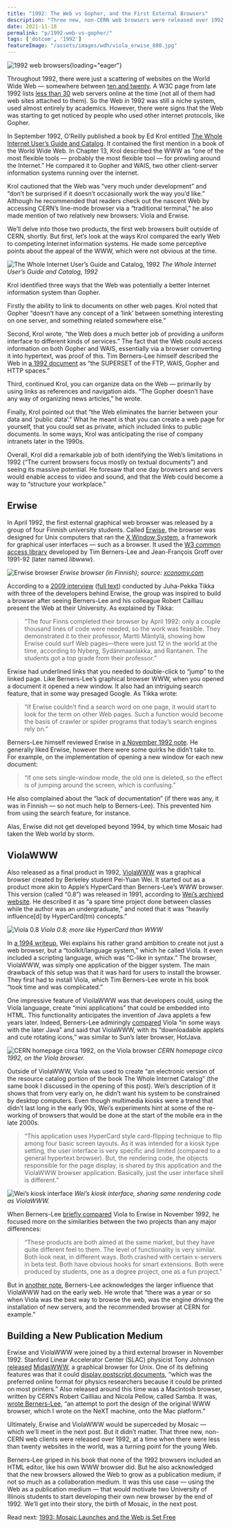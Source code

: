 ```yaml
---
title: "1992: The Web vs Gopher, and the First External Browsers"
description: "Three new, non-CERN web browsers were released over 1992, at a time when there were less than twenty websites in the world. It was a turning point for the young Web."
date: 2021-11-18
permalink: "p/1992-web-vs-gopher/"
tags: ['dotcom', '1992']
featureImage: "/assets/images/wdh/viola_erwise_880.jpg"
---
```


![1992 web browsers](/assets/images/wdh/viola_erwise_880.jpg){loading="eager"}

Throughout 1992, there were just a scattering of websites on the World Wide Web — somewhere between [ten and twenty](https://en.wikipedia.org/wiki/List_of_websites_founded_before_1995). A W3C page from late 1992 lists [less than 30](https://www.w3.org/History/19921103-hypertext/hypertext/DataSources/WWW/Servers.html) web servers online at the time (not all of them had web sites attached to them). So the Web in 1992 was still a niche system, used almost entirely by academics. However, there were signs that the Web was starting to get noticed by people who used other internet protocols, like Gopher.

In September 1992, O’Reilly published a book by Ed Krol entitled [The Whole Internet User’s Guide and Catalog](https://archive.org/details/wholeinternetuse00krol). It contained the first mention in a book of the World Wide Web. In Chapter 13, Krol described the WWW as “one of the most flexible tools — probably the most flexible tool — for prowling around the Internet.” He compared it to Gopher and WAIS, two other client-server information systems running over the internet.

Krol cautioned that the Web was “very much under development” and “don’t be surprised if it doesn’t occasionally work the way you’d like.” Although he recommended that readers check out the nascent Web by accessing CERN’s line-mode browser via a “traditional terminal,” he also made mention of two relatively new browsers: Viola and Erwise.

We’ll delve into those two products, the first web browsers built outside of CERN, shortly. But first, let’s look at the ways Krol compared the early Web to competing Internet information systems. He made some perceptive points about the appeal of the WWW, which were not obvious at the time.

![The Whole Internet User’s Guide and Catalog, 1992](/assets/images/wdh/whole_internet_www_92-1024x536.jpg)
*The Whole Internet User’s Guide and Catalog, 1992*

Krol identified three ways that the Web was potentially a better Internet information system than Gopher.

Firstly the ability to link to documents on other web pages. Krol noted that Gopher “doesn’t have any concept of a ‘link’ between something interesting on one server, and something related somewhere else.”

Second, Krol wrote, “the Web does a much better job of providing a uniform interface to different kinds of services.” The fact that the Web could access information on both Gopher and WAIS, essentially via a browser converting it into hypertext, was proof of this. Tim Berners-Lee himself described the Web in [a 1992 document](https://www.w3.org/History/1992/WWW/FAQ/WAISandGopher.html) as “the SUPERSET of the FTP, WAIS, Gopher and HTTP spaces.”

Third, continued Krol, you can organize data on the Web — primarily by using links as references and navigation aids. “The Gopher doesn’t have any way of organizing news articles,” he wrote.

Finally, Krol pointed out that “the Web eliminates the barrier between your data and ‘public data’.” What he meant is that you can create a web page for yourself, that you could set as private, which included links to public documents. In some ways, Krol was anticipating the rise of company intranets later in the 1990s.

Overall, Krol did a remarkable job of both identifying the Web’s limitations in 1992 (“The current browsers focus mostly on textual documents”) and seeing its massive potential. He foresaw that one day browsers and servers would enable access to video and sound, and that the Web could become a way to “structure your workplace.”

Erwise
------

In April 1992, the first external graphical web browser was released by a group of four Finnish university students. Called [Erwise](https://en.wikipedia.org/wiki/Erwise), the browser was designed for Unix computers that ran the [X Window System](https://en.wikipedia.org/wiki/X_Window_System), a framework for graphical user interfaces — such as a browser. It used the [W3 common access library](https://en.wikipedia.org/wiki/Libwww) developed by Tim Berners-Lee and Jean-François Groff over 1991-92 (later named _libwww_).

![Erwise browser](/assets/images/wdh/erwise5.jpeg)
*Erwise browser (in Finnish); source: [xconomy.com](https://media.xconomy.com/wordpress/wp-content/images/2009/03/06213055/erwise5.jpg)*

According to a [2009 interview](https://xconomy.com/national/2009/03/03/the-greatest-internet-pioneers-you-never-heard-of-the-story-of-erwise-and-four-finns-who-showed-the-way-to-the-web-browser/) ([full text](https://web.archive.org/web/20130727092207/http://www.xconomy.com/national/2009/03/03/the-greatest-internet-pioneers-you-never-heard-of-the-story-of-erwise-and-four-finns-who-showed-the-way-to-the-web-browser/?single_page=true)) conducted by Juha-Pekka Tikka with three of the developers behind Erwise, the group was inspired to build a browser after seeing Berners-Lee and his colleague Robert Cailliau present the Web at their University. As explained by Tikka:

> “The four Finns completed their browser by April 1992: only a couple thousand lines of code were needed, so the work was feasible. They demonstrated it to their professor, Martti Mäntylä, showing how Erwise could surf Web pages—there were just 12 in the world at the time, according to Nyberg, Sydänmaanlakka, and Rantanen. The students got a top grade from their professor.”

Erwise had underlined links that you needed to double-click to “jump” to the linked page. Like Berners-Lee’s graphical browser WWW, when you opened a document it opened a new window. It also had an intriguing search feature, that in some way presaged Google. As Tikka wrote:

> “If Erwise couldn’t find a search word on one page, it would start to look for the term on other Web pages. Such a function would become the basis of crawler or spider programs that today’s search engines rely on.”

Berners-Lee himself reviewed Erwise in [a November 1992 note](https://www.w3.org/History/19921103-hypertext/hypertext/Erwise/Review.html). He generally liked Erwise, however there were some quirks he didn’t take to. For example, on the implementation of opening a new window for each new document:

> “If one sets single-window mode, the old one is deleted, so the effect is of jumping around the screen, which is confusing.”

He also complained about the “lack of documentation” (if there was any, it was in Finnish — so not much help to Berners-Lee). This prevented him from using the search feature, for instance.

Alas, Erwise did not get developed beyond 1994, by which time Mosaic had taken the Web world by storm.

ViolaWWW
--------

Also released as a final product in 1992, [ViolaWWW](https://en.wikipedia.org/wiki/ViolaWWW) was a graphical browser created by Berkeley student Pei-Yuan Wei. It started out as a product more akin to Apple’s HyperCard than Berners-Lee’s WWW browser. This version (called “0.8”) was released in 1991, according to [Wei’s archived website](https://web.archive.org/web/19990830034431/http://viola.org/vintage/montage.html). He described it as “a spare time project done between classes while the author was an undergraduate,” and noted that it was “heavily influence\[d\] by HyperCard(tm) concepts.”

![Viola 0.8](/assets/images/wdh/v8_samples.gif)
*Viola 0.8; more like HyperCard than WWW*

In [a 1994 writeup](https://web.archive.org/web/19990830042452/http://viola.org/violaIntro.html), Wei explains his rather grand ambition to create not just a web browser, but a “toolkit/language system,” which he called Viola. It even included a scripting language, which was “C-like in syntax.” The browser, ViolaWWW, was simply one application of the bigger system. The main drawback of this setup was that it was hard for users to install the browser. They first had to install Viola, which Tim Berners-Lee wrote in his book “took time and was complicated.”

One impressive feature of VioilaWWW was that developers could, using the Viola language, create “mini applications” that could be embedded into HTML. This functionality anticipates the invention of Java applets a few years later. Indeed, Berners-Lee admiringly [compared](https://www.w3.org/DesignIssues/TimBook-old/History.html) Viola “in some ways with the later Java” and said that ViolaWWW, with its “downloadable applets and cute rotating icons,” was similar to Sun’s later browser, HotJava.

![CERN homepage circa 1992, on the Viola browser](/assets/images/wdh/cern_homepage_viola_1992-1024x1004.jpg)
*CERN homepage circa 1992, on the Viola browser.*

Outside of ViolaWWW, Viola was used to create “an electronic version of the resource catalog portion of the book The Whole Internet Catalog” (the same book I discussed in the opening of this post). Wei’s description of it shows that from very early on, he didn’t want his system to be constrained by desktop computers. Even though multimedia kiosks were a trend that didn’t last long in the early 90s, Wei’s experiments hint at some of the re-working of browsers that would be done at the start of the mobile era in the late 2000s.

> “This application uses HyperCard style card-flipping technique to flip among four basic screen layouts. As it was intended for a kiosk type setting, the user interface is very specific and limited (compared to a general hypertext browser). But, the rendering code, the objects responsible for the page display, is shared by this application and the ViolaWWW browser application. Basically, just the user interface shell is different.”

![Wei’s kiosk interface](/assets/images/wdh/wei_whole_internet-1024x491.jpg)
*Wei’s kiosk interface, sharing same rendering code as ViolaWWW.*

When Berners-Lee [briefly compared](https://www.w3.org/History/19921103-hypertext/hypertext/Erwise/vsViola.html) Viola to Erwise in November 1992, he focused more on the similarities between the two projects than any major differences:

> “These products are both aimed at the same market, but they have quite different feel to them. The level of functionality is very similar. Both look neat, in different ways. Both crashed with certain x-servers in beta test. Both have obvious hooks for smart extensions. Both were produced by students, one as a degree project, one as a fun project.”

But in [another note](https://www.w3.org/People/Berners-Lee/FAQ.html#browser), Berners-Lee acknowledges the larger influence that ViolaWWW had on the early web. He wrote that “there was a year or so when Viola was the best way to browse the web, was the engine driving the installation of new servers, and the recommended browser at CERN for example.”

Building a New Publication Medium
---------------------------------

Erwise and ViolaWWW were joined by a third external browser in November 1992. Stanford Linear Accelerator Center (SLAC) physicist Tony Johnson [released](https://www.w3.org/History/19921103-hypertext/hypertext/WWW/MidasWWW/Announce1.html) [MidasWWW](https://www.w3.org/History/1992/WWW/MidasWWW/), a graphical browser for Unix. One of its defining features was that it could [display postscript documents](https://livinginternet.com/w/wi_slac.htm), “which was the preferred online format for physics researchers because it could be printed on most printers.” Also released around this time was a Macintosh browser, written by CERN’s Robert Cailliau and Nicola Pellow, called Samba. It was, [wrote Berners-Lee](https://www.w3.org/People/Berners-Lee/FAQ.html#browser), “an attempt to port the design of the original WWW browser, which I wrote on the NeXT machine, onto the Mac platform.”

Ultimately, Erwise and ViolaWWW would be superceded by Mosaic — which we’ll meet in the next post. But it didn’t matter. That three new, non-CERN web clients were released over 1992, at a time when there were less than twenty websites in the world, was a turning point for the young Web.

Berners-Lee griped in his book that none of the 1992 browsers included an HTML editor, like his own WWW browser did. But he also acknowledged that the new browsers allowed the Web to grow as a publication medium, if not so much as a collaboration medium. It was this use case — using the Web as a publication medium — that would motivate two University of Illinois students to start developing their own new browser by the end of 1992. We’ll get into their story, the birth of Mosaic, in the next post.



Read next: [1993: Mosaic Launches and the Web is Set Free](/p/1993-mosaic-launches-and-the-web-is-set-free/)